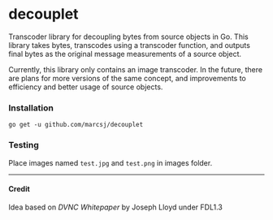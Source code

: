# decouplet

Transcoder library for decoupling bytes from source objects in Go. 
This library takes bytes, transcodes using a transcoder function, 
and outputs final bytes as the original message measurements of a source object.


Currently, this library only contains an image transcoder.
In the future, there are plans for more versions of the same concept, 
and improvements to efficiency and better usage of source objects.

### Installation

`go get -u github.com/marcsj/decouplet`

### Testing

Place images named `test.jpg` and `test.png` in images folder.
***
#### Credit

Idea based on *DVNC Whitepaper* by Joseph Lloyd under FDL1.3
